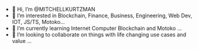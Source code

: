 - 👋 Hi, I’m @MITCHELLKURTZMAN
- 👀 I’m interested in Blockchain, Finance, Business, Engineering, Web Dev, IOT, JS/TS, Motoko...
- 🌱 I’m currently learning Internet Computer Blockchain and Motoko ...
- 💞️ I’m looking to collaborate on things with life changing use cases and value ...

<!---
MITCHELLKURTZMAN/MITCHELLKURTZMAN is a ✨ special ✨ repository because its `README.md` (this file) appears on your GitHub profile.
You can click the Preview link to take a look at your changes.
--->

